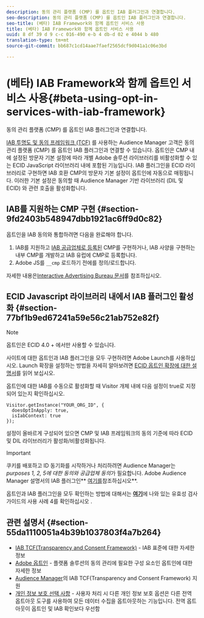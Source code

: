 ```yaml
---
description: 동의 관리 플랫폼 (CMP) 를 옵트인 IAB 플러그인과 연결합니다.
seo-description: 동의 관리 플랫폼 (CMP) 를 옵트인 IAB 플러그인과 연결합니다.
seo-title: (베타) IAB Framework와 함께 옵트인 서비스 사용
title: (베타) IAB Framework와 함께 옵트인 서비스 사용
uuid: 8 df 39 d 9 c-c 016-490 e-b 4 db-d 02 e 4044 b 480
translation-type: tm+mt
source-git-commit: bb687c1cd14aae7faef2565dcf9d041a1c06e3bd

---
```



# (베타) IAB Framework와 함께 옵트인 서비스 사용{#beta-using-opt-in-services-with-iab-framework}

동의 관리 플랫폼 (CMP) 를 옵트인 IAB 플러그인과 연결합니다.

[IAB 투명도 및 동의 프레임워크 (TCF)](https://iabtechlab.com/standards/gdpr-transparency-and-consent-framework/) 를 사용하는 Audience Manager 고객은 동의 관리 플랫폼 (CMP) 를 옵트인 IAB 플러그인과 연결할 수 있습니다. 옵트인은 CMP 내에 설정된 방문자 기본 설정에 따라 개별 Adobe 솔루션 라이브러리를 비활성화할 수 있는 ECID JavaScript 라이브러리 내에 포함된 기능입니다. IAB 플러그인을 ECID 라이브러리로 구현하면 IAB 호환 CMP의 방문자 기본 설정이 옵트인에 자동으로 매핑됩니다. 이러한 기본 설정은 동의할 때 Audience Manager 기반 라이브러리 (DIL 및 ECID) 와 관련 호출을 활성화합니다.

## IAB를 지원하는 CMP 구현 {#section-9fd2403b548947dbb1921ac6ff9d0c82}

옵트인을 IAB 동의와 통합하려면 다음을 완료해야 합니다.

1. IAB를 지원하고 [IAB 공급업체로 등록된](https://vendorlist.consensu.org/vendorlist.json) CMP를 구현하거나, IAB 사양을 구현하는 내부 CMP를 개발하고 IAB 유럽에 CMP로 등록합니다.
1. Adobe JS를 `__cmp` 로드하기 전에를 정의/로드합니다.

자세한 내용은[Interactive Advertising Bureau 문서](https://github.com/InteractiveAdvertisingBureau/GDPR-Transparency-and-Consent-Framework/blob/master/v1.1%20Implementation%20Guidelines.md)를 참조하십시오.

## ECID Javascript 라이브러리 내에서 IAB 플러그인 활성화 {#section-77bf1b9ed67241a59e56c21ab752e82f}

>[!NOTE]
>
>옵트인은 ECID 4.0 + 에서만 사용할 수 있습니다.

사이트에 대한 옵트인과 IAB 플러그인을 모두 구현하려면 Adobe Launch를 사용하십시오. Launch 확장을 설정하는 방법을 자세히 알아보려면 [ECID 옵트인 확장에 대한 설명서](https://marketing-beta.adobe.com/resources/help/launch/ecid-optin/)를 읽어 보십시오.

옵트인에 대한 IAB를 수동으로 활성화할 때 Visitor 개체 내에 다음 설정이 true로 지정되어 있는지 확인하십시오.

```
Visitor.getInstance("YOUR_ORG_ID", {  
  doesOptInApply: true,   
  isIabContext: true   
});
```

설정이 올바르게 구성되어 있으면 CMP 및 IAB 프레임워크의 동의 기준에 따라 ECID 및 DIL 라이브러리가 활성화/비활성화됩니다.

>[!IMPORTANT]
>
>쿠키를 배포하고 ID 동기화를 시작하거나 처리하려면 Audience Manager는 *purposes 1, 2, 5에 대한 동의와 공급업체 동의*가 필요합니다. Adobe Audience Manager 설명서의 IAB 플러그인** [여기를](https://marketing-beta.adobe.com/resources/help/aam/iab-support/aam-iab-support.html)참조하십시오**.

옵트인과 IAB 플러그인을 모두 확인하는 방법에 대해서는 [**여기**](../../mcvid-implementation-guides/opt-in-service/testing-optin-and-iab-plugin.md#section-ca5c6f92fbdf4fd29b4acb6b644efbd0)에 나와 있는 유효성 검사 가이드의 사용 사례 4를 확인하십시오 .

## 관련 설명서 {#section-55da1110051a4b39b1037803f4a7b264}

* [IAB TCF(Transparency and Consent Framework)](https://iabtechlab.com/standards/gdpr-transparency-and-consent-framework/) - IAB 표준에 대한 자세한 정보
* [Adobe 옵트인](../../mcvid-implementation-guides/opt-in-service/mcvid-optin-overview.md#concept-f9b5db0d27a245fbadd3e19162319360) - 플랫폼 솔루션의 동의 관리에 필요한 구성 요소인 옵트인에 대한 자세한 정보
* [Audience Manager](https://marketing-beta.adobe.com/resources/help/aam/iab-support/aam-iab-support.html)의 IAB TCF(Transparency and Consent Framework) 지원
* [개인 정보 보호 선택 사항](https://www.adobe.com/privacy/opt-out.html#customeruse) - 사용자 처리 시 다른 개인 정보 보호 옵션은 다른 전역 옵트아웃 도구를 사용하여 모든 데이터 수집을 옵트아웃하는 기능입니다. 전역 옵트아웃이 옵트인 및 IAB 확인보다 우선함

